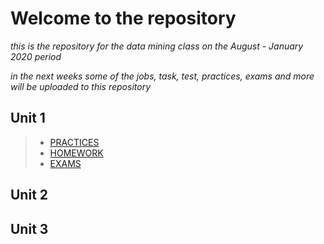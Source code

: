
# Welcome to the repository

_this is the repository for the data mining class on the August - January 2020 period_

_in the next weeks some of the jobs, task, test, practices, exams and more will be uploaded to this repository_

## Unit 1
> * [PRACTICES](https://github.com/Israel-quintero-navarro/Data-Mining-AG-JAN2020/tree/UNIT-1/PRACTIES)
> * [HOMEWORK](https://github.com/Israel-quintero-navarro/Data-Mining-AG-JAN2020/tree/UNIT-1/HOMEWORKS)
> * [EXAMS](intero-navarro/Data-Mining-AG-JAN2020/tree/UNIT-1/EXAMS)


## Unit 2


## Unit 3
